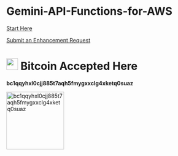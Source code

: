 # Gemini-API-Functions-for-AWS

<a href="https://rhettre.notion.site/Gemini-API-Functions-for-AWS-abe92c33a13b4be19d232d5c91edfcc" target="_blank">Start Here</a>

<a href="https://github.com/TheTallMan67/Gemini-API-Functions-for-AWS/discussions/new" target="_blank">Submit an Enhancement Request</a>

# <img src="https://cryptologos.cc/logos/bitcoin-btc-logo.png?v=018" width="30" heigh="30"/> Bitcoin Accepted Here
**bc1qqyhxl0cjj885t7aqh5fmygxxclg4xketq0suaz**

<img id='btc-donations' 
            src="https://api.qrserver.com/v1/create-qr-code/?size=150x150&data=bc1qqyhxl0cjj885t7aqh5fmygxxclg4xketq0suaz" 
            alt="bc1qqyhxl0cjj885t7aqh5fmygxxclg4xketq0suaz" 
            width="150" 
            height="150"/>
